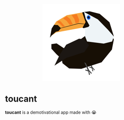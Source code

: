 <div align="center">
    <img src="./resources/icon.png" width="256" alt="toucant icon" />
</div>

# toucant

**toucant** is a demotivational app made with 😭
